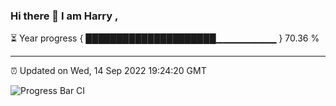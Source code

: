 ### Hi there 👋 I am Harry , 

⏳ Year progress { █████████████████████▁▁▁▁▁▁▁▁▁ } 70.36 %

---

⏰ Updated on Wed, 14 Sep 2022 19:24:20 GMT

![Progress Bar CI](https://github.com/duykhang68/duykhang68/workflows/Progress%20Bar%20CI/badge.svg)

